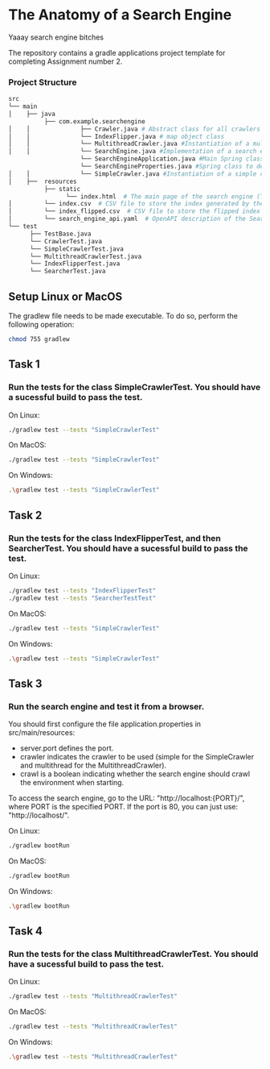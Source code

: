 # The Anatomy of a Search Engine

Yaaay search engine bitches

The repository contains a gradle applications project template for completing Assignment number 2.

### Project Structure

```bash
src
└── main
│    ├── java
          ├── com.example.searchengine
│    │              ├── Crawler.java # Abstract class for all crawlers
│    │              └── IndexFlipper.java # map object class
│    │              └── MultithreadCrawler.java #Instantiation of a multithreaded crawler
│    │              └── SearchEngine.java #Implementation of a search engine
                    └── SearchEngineApplication.java #Main Spring class, this class should need to be modified.
                    └── SearchEngineProperties.java #Spring class to define the properties, this class should not need to be modified.
│    │              └── SimpleCrawler.java #Instantiation of a simple crawler (with only one thread)
│    ├──  resources
          ├── static
                └── index.html  # The main page of the search engine (TO COMPLETE)
│         └── index.csv  # CSV file to store the index generated by the crawler.
│         └── index_flipped.csv  # CSV file to store the flipped index generated by the index flipper.
│         └── search_engine_api.yaml  # OpenAPI description of the Search Engine (TO COMPLETE)
└── test
      ├── TestBase.java
      └── CrawlerTest.java
      └── SimpleCrawlerTest.java
      └── MultithreadCrawlerTest.java
      └── IndexFlipperTest.java
      └── SearcherTest.java

```

## Setup Linux or MacOS

The gradlew file needs to be made executable. To do so, perform the following operation:

```bash
chmod 755 gradlew

```

## Task 1

### Run the tests for the class SimpleCrawlerTest. You should have a sucessful build to pass the test.

On Linux:

```bash
./gradlew test --tests "SimpleCrawlerTest"

```

On MacOS:

```bash
./gradlew test --tests "SimpleCrawlerTest"

```

On Windows:

```bash
.\gradlew test --tests "SimpleCrawlerTest"
```



## Task 2

### Run the tests for the class IndexFlipperTest, and then SearcherTest. You should have a sucessful build to pass the test.

On Linux:

```bash
./gradlew test --tests "IndexFlipperTest"
./gradlew test --tests "SearcherTestTest"
```

On MacOS:

```bash
./gradlew test --tests "SimpleCrawlerTest"

```


On Windows:

```bash
.\gradlew test --tests "SimpleCrawlerTest"
```




## Task 3

### Run the search engine and test it from a browser. 

You should first configure the file application.properties in src/main/resources:

- server.port defines the port.
- crawler indicates the crawler to be used (simple for the SimpleCrawler and multithread for the MultithreadCrawler).
- crawl is a boolean indicating whether the search engine should crawl the environment when starting.


To access the search engine, go to the URL: "http://localhost:{PORT}/", where PORT is the specified PORT.
If the port is 80, you can just use: "http://localhost/".

On Linux:

```bash
./gradlew bootRun

```

On MacOS:

```bash
./gradlew bootRun

```


On Windows:

```bash
.\gradlew bootRun

```





## Task 4

### Run the tests for the class MultithreadCrawlerTest. You should have a sucessful build to pass the test.

On Linux:

```bash
./gradlew test --tests "MultithreadCrawlerTest"

```

On MacOS:

```bash
./gradlew test --tests "MultithreadCrawlerTest"

```


On Windows:

```bash
.\gradlew test --tests "MultithreadCrawlerTest"
```

